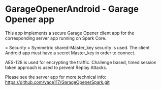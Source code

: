 GarageOpenerAndroid - Garage Opener app
===================

This app implements a secure Garage Opener client app for the corresponding server app running on Spark Core. 

= Security =
Symmetric shared-Master_key security is used. The client Android app must have a secret Master_key in order to connect. 

AES-128 is used for encrypting the traffic. Challenge based, timed session token approach is used to prevent Replay Attacks.


Please see the server app for more technical info:
https://github.com/vace117/GarageOpenerSpark.git
